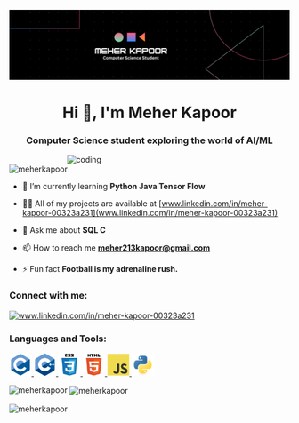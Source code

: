 ![MasterHead](https://github.com/Meherkapoor/Meherkapoor/blob/main/meher%20.png)
<h1 align="center">Hi 👋, I'm Meher Kapoor</h1>
<h3 align="center">Computer Science student exploring the world of AI/ML</h3>

<img align="right" alt="coding" width="400" src="https://camo.githubusercontent.com/19db51af5f90f1b152bc0b9078f5fe97053955be5074f03f17019c70345bdcdb/68747470733a2f2f6d69726f2e6d656469756d2e636f6d2f6d61782f313336302f302a37513379765349765f7430696f4a2d5a2e676966">

<p align="left"> <img src="https://komarev.com/ghpvc/?username=meherkapoor&label=Profile%20views&color=0e75b6&style=flat" alt="meherkapoor" /> </p>

- 🌱 I’m currently learning **Python Java Tensor Flow**

- 👨‍💻 All of my projects are available at [www.linkedin.com/in/meher-kapoor-00323a231](www.linkedin.com/in/meher-kapoor-00323a231)

- 💬 Ask me about **SQL C**

- 📫 How to reach me **meher213kapoor@gmail.com**

- ⚡ Fun fact **Football is my adrenaline rush.**

<h3 align="left">Connect with me:</h3>
<p align="left">
<a href="https://linkedin.com/in/www.linkedin.com/in/meher-kapoor-00323a231" target="blank"><img align="center" src="https://raw.githubusercontent.com/rahuldkjain/github-profile-readme-generator/master/src/images/icons/Social/linked-in-alt.svg" alt="www.linkedin.com/in/meher-kapoor-00323a231" height="30" width="40" /></a>
</p>

<h3 align="left">Languages and Tools:</h3>
<p align="left"> <a href="https://www.cprogramming.com/" target="_blank" rel="noreferrer"> <img src="https://raw.githubusercontent.com/devicons/devicon/master/icons/c/c-original.svg" alt="c" width="40" height="40"/> </a> <a href="https://www.w3schools.com/cpp/" target="_blank" rel="noreferrer"> <img src="https://raw.githubusercontent.com/devicons/devicon/master/icons/cplusplus/cplusplus-original.svg" alt="cplusplus" width="40" height="40"/> </a> <a href="https://www.w3schools.com/css/" target="_blank" rel="noreferrer"> <img src="https://raw.githubusercontent.com/devicons/devicon/master/icons/css3/css3-original-wordmark.svg" alt="css3" width="40" height="40"/> </a> <a href="https://www.w3.org/html/" target="_blank" rel="noreferrer"> <img src="https://raw.githubusercontent.com/devicons/devicon/master/icons/html5/html5-original-wordmark.svg" alt="html5" width="40" height="40"/> </a> <a href="https://developer.mozilla.org/en-US/docs/Web/JavaScript" target="_blank" rel="noreferrer"> <img src="https://raw.githubusercontent.com/devicons/devicon/master/icons/javascript/javascript-original.svg" alt="javascript" width="40" height="40"/> </a> <a href="https://www.python.org" target="_blank" rel="noreferrer"> <img src="https://raw.githubusercontent.com/devicons/devicon/master/icons/python/python-original.svg" alt="python" width="40" height="40"/> </a> </p>

<p><img align="left" src="https://github-readme-stats.vercel.app/api/top-langs?username=meherkapoor&show_icons=true&locale=en&layout=compact" alt="meherkapoor" /></p>

<p>&nbsp;<img align="center" src="https://github-readme-stats.vercel.app/api?username=meherkapoor&show_icons=true&locale=en" alt="meherkapoor" /></p>

<p><img align="center" src="https://github-readme-streak-stats.herokuapp.com/?user=meherkapoor&" alt="meherkapoor" /></p>
